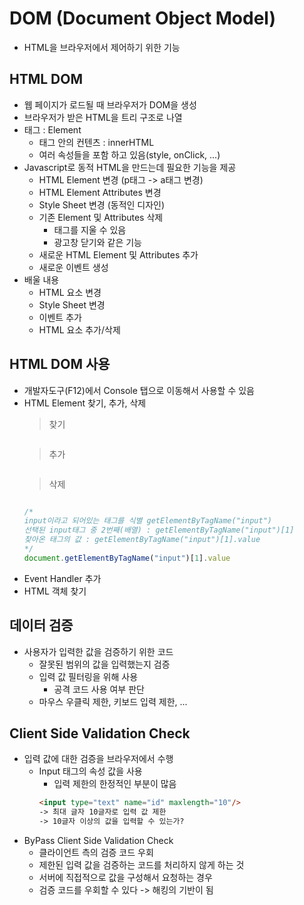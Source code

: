 # DOM (Document Object Model)
- HTML을 브라우저에서 제어하기 위한 기능

## HTML DOM
- 웹 페이지가 로드될 때 브라우저가 DOM을 생성
- 브라우저가 받은 HTML을 트리 구조로 나열
- 태그 : Element
  - 태그 안의 컨텐츠 : innerHTML
  - 여러 속성들을 포함 하고 있음(style, onClick, ...)
- Javascript로 동적 HTML을 만드는데 필요한 기능을 제공
  - HTML Element 변경 (p태그 -> a태그 변경)
  - HTML Element Attributes 변경
  - Style Sheet 변경 (동적인 디자인)
  - 기존 Element 및 Attributes 삭제
    - 태그를 지울 수 있음
    - 광고창 닫기와 같은 기능
  - 새로운 HTML Element 및 Attributes 추가
  - 새로운 이벤트 생성
- 배울 내용
  - HTML 요소 변경
  - Style Sheet 변경
  - 이벤트 추가
  - HTML 요소 추가/삭제

## HTML DOM 사용
- 개발자도구(F12)에서 Console 탭으로 이동해서 사용할 수 있음
- HTML Element 찾기, 추가, 삭제
  > 찾기
    ~~~Javascript
    ~~~
  > 추가
    ~~~Javascript
    ~~~
  > 삭제
    ~~~Javascript
    ~~~
    ~~~javascript
    /*
    input이라고 되어있는 태그를 식별 getElementByTagName("input")
    선택된 input태그 중 2번째(배열) : getElementByTagName("input")[1]
    찾아온 태그의 값 : getElementByTagName("input")[1].value
    */
    document.getElementByTagName("input")[1].value
    ~~~
- Event Handler 추가
- HTML 객체 찾기

## 데이터 검증
- 사용자가 입력한 값을 검증하기 위한 코드
  - 잘못된 범위의 값을 입력했는지 검증
  - 입력 값 필터링을 위해 사용
    - 공격 코드 사용 여부 판단
  - 마우스 우클릭 제한, 키보드 입력 제한, ...

## Client Side Validation Check
- 입력 값에 대한 검증을 브라우저에서 수행
  - Input 태그의 속성 값을 사용
    - 입력 제한의 한정적인 부분이 많음
    ~~~HTML
    <input type="text" name="id" maxlength="10"/>
    -> 최대 글자 10글자로 입력 값 제한
    -> 10글자 이상의 값을 입력할 수 있는가?
    ~~~
- ByPass Client Side Validation Check
  - 클라이언트 측의 검증 코드 우회
  - 제한된 입력 값을 검증하는 코드를 처리하지 않게 하는 것
  - 서버에 직접적으로 값을 구성해서 요청하는 경우
  - 검증 코드를 우회할 수 있다 -> 해킹의 기반이 됨
